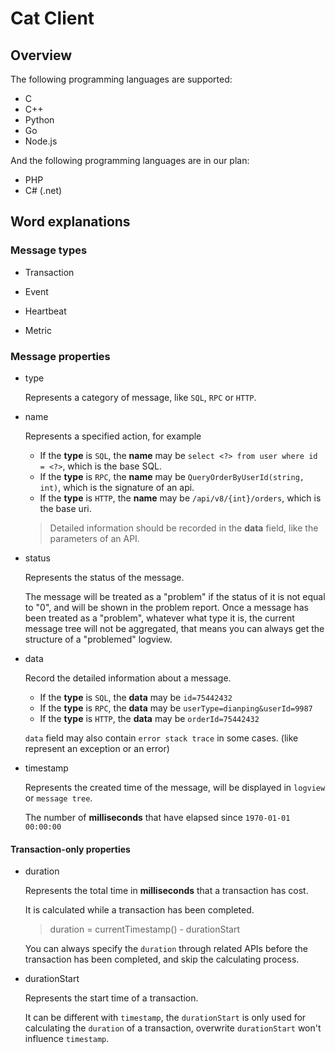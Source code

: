 # Cat Client

## Overview

The following programming languages are supported:

* C
* C++
* Python
* Go
* Node.js

And the following programming languages are in our plan:

* PHP
* C# (.net)

## Word explanations

### Message types

* Transaction

* Event

* Heartbeat

* Metric

### Message properties

* type

    Represents a category of message, like `SQL`, `RPC` or `HTTP`.

* name

    Represents a specified action, for example

    * If the **type** is `SQL`, the **name** may be `select <?> from user where id = <?>`, which is the base SQL.
    * If the **type** is `RPC`, the **name** may be `QueryOrderByUserId(string, int)`, which is the signature of an api.
    * If the **type** is `HTTP`, the **name** may be `/api/v8/{int}/orders`, which is the base uri.

   > Detailed information should be recorded in the **data** field, like the parameters of an API.

* status

    Represents the status of the message.

    The message will be treated as a "problem" if the status of it is not equal to "0", and will be shown in the problem report. Once a message has been treated as a "problem", whatever what type it is, the current message tree will not be aggregated, that means you can always get the structure of a "problemed" logview.

* data

    Record the detailed information about a message.

    * If the **type** is `SQL`, the **data** may be `id=75442432`
    * If the **type** is `RPC`, the **data** may be `userType=dianping&userId=9987`
    * If the **type** is `HTTP`, the **data** may be `orderId=75442432`

    `data` field may also contain `error stack trace` in some cases. (like represent an exception or an error)

* timestamp

    Represents the created time of the message, will be displayed in `logview` or `message tree`.

    The number of **milliseconds** that have elapsed since `1970-01-01 00:00:00`

#### Transaction-only properties

* duration

    Represents the total time in **milliseconds** that a transaction has cost.

    It is calculated while a transaction has been completed.

    > duration = currentTimestamp() - durationStart

    You can always specify the `duration` through related APIs before the transaction has been completed, and skip the calculating process.

* durationStart

    Represents the start time of a transaction.

    It can be different with `timestamp`, the `durationStart` is only used for calculating the `duration` of a transaction, overwrite `durationStart` won't influence `timestamp`.
